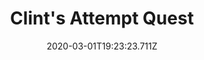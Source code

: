 ---
templateKey: blog-post
featuredpost: false
date: 2020-03-01T19:23:23.711Z
featuredimage: /img/quest_bg6.png
imgBg: quest_bg6
title: Clint's Attempt Quest
description: Clint wants you to give Emily an amethyst. He wants you to tell her it's from him.
reward: 1 Heart Emily
tags:
  - Mail
  - winter
  - Winter 6
  - Emily
  - Amethyst
  - quest
---